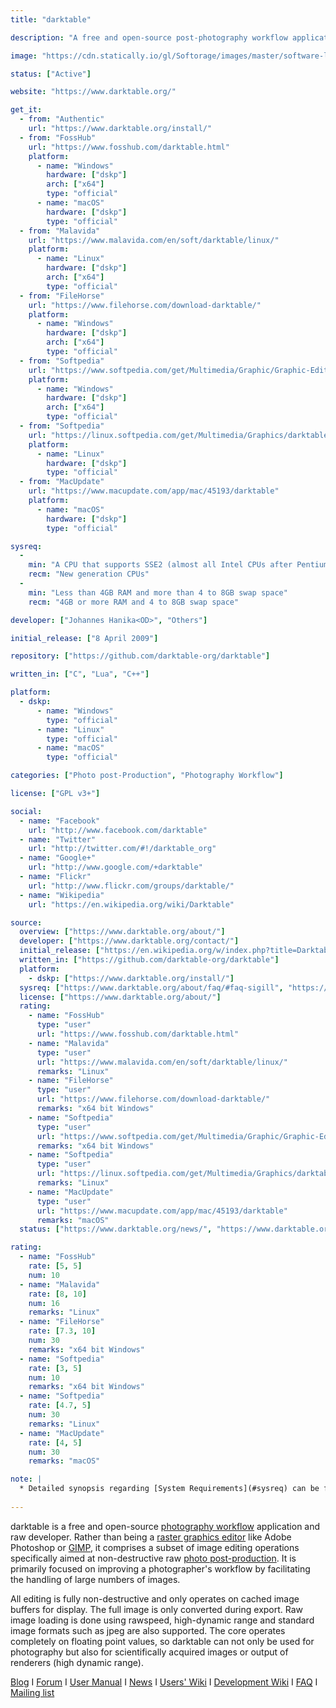 ```yaml
---
title: "darktable"

description: "A free and open-source post-photography workflow application and raw developer"

image: "https://cdn.statically.io/gl/Softorage/images/master/software-logo/darktable.png"

status: ["Active"]

website: "https://www.darktable.org/"

get_it:
  - from: "Authentic"
    url: "https://www.darktable.org/install/"
  - from: "FossHub"
    url: "https://www.fosshub.com/darktable.html"
    platform:
      - name: "Windows"
        hardware: ["dskp"]
        arch: ["x64"]
        type: "official"
      - name: "macOS"
        hardware: ["dskp"]
        type: "official"
  - from: "Malavida"
    url: "https://www.malavida.com/en/soft/darktable/linux/"
    platform:
      - name: "Linux"
        hardware: ["dskp"]
        arch: ["x64"]
        type: "official"
  - from: "FileHorse"
    url: "https://www.filehorse.com/download-darktable/"
    platform:
      - name: "Windows"
        hardware: ["dskp"]
        arch: ["x64"]
        type: "official"
  - from: "Softpedia"
    url: "https://www.softpedia.com/get/Multimedia/Graphic/Graphic-Editors/darktable.shtml"
    platform:
      - name: "Windows"
        hardware: ["dskp"]
        arch: ["x64"]
        type: "official"
  - from: "Softpedia"
    url: "https://linux.softpedia.com/get/Multimedia/Graphics/darktable-51811.shtml"
    platform:
      - name: "Linux"
        hardware: ["dskp"]
        type: "official"
  - from: "MacUpdate"
    url: "https://www.macupdate.com/app/mac/45193/darktable"
    platform:
      - name: "macOS"
        hardware: ["dskp"]
        type: "official"

sysreq:
  -
    min: "A CPU that supports SSE2 (almost all Intel CPUs after Pentium 4)"
    recm: "New generation CPUs"
  -
    min: "Less than 4GB RAM and more than 4 to 8GB swap space"
    recm: "4GB or more RAM and 4 to 8GB swap space"

developer: ["Johannes Hanika<OD>", "Others"]

initial_release: ["8 April 2009"]

repository: ["https://github.com/darktable-org/darktable"]

written_in: ["C", "Lua", "C++"]

platform:
  - dskp:
      - name: "Windows"
        type: "official"
      - name: "Linux"
        type: "official"
      - name: "macOS"
        type: "official"

categories: ["Photo post-Production", "Photography Workflow"]

license: ["GPL v3+"]

social:
  - name: "Facebook"
    url: "http://www.facebook.com/darktable"
  - name: "Twitter"
    url: "http://twitter.com/#!/darktable_org"
  - name: "Google+"
    url: "http://www.google.com/+darktable"
  - name: "Flickr"
    url: "http://www.flickr.com/groups/darktable/"
  - name: "Wikipedia"
    url: "https://en.wikipedia.org/wiki/Darktable"

source:
  overview: ["https://www.darktable.org/about/"]
  developer: ["https://www.darktable.org/contact/"]
  initial_release: ["https://en.wikipedia.org/w/index.php?title=Darktable&oldid=878467735", "http://www.darktable.org/news/8/", "http://www.darktable.org/blog/11/"]
  written_in: ["https://github.com/darktable-org/darktable"]
  platform:
    - dskp: ["https://www.darktable.org/install/"]
  sysreq: ["https://www.darktable.org/about/faq/#faq-sigill", "https://www.darktable.org/2012/03/darktable-and-memory/", "https://lewiscollard.com/computar/darktable-linux-review/"]
  license: ["https://www.darktable.org/about/"]
  rating:
    - name: "FossHub"
      type: "user"
      url: "https://www.fosshub.com/darktable.html"
    - name: "Malavida"
      type: "user"
      url: "https://www.malavida.com/en/soft/darktable/linux/"
      remarks: "Linux"
    - name: "FileHorse"
      type: "user"
      url: "https://www.filehorse.com/download-darktable/"
      remarks: "x64 bit Windows"
    - name: "Softpedia"
      type: "user"
      url: "https://www.softpedia.com/get/Multimedia/Graphic/Graphic-Editors/darktable.shtml"
      remarks: "x64 bit Windows"
    - name: "Softpedia"
      type: "user"
      url: "https://linux.softpedia.com/get/Multimedia/Graphics/darktable-51811.shtml"
      remarks: "Linux"
    - name: "MacUpdate"
      type: "user"
      url: "https://www.macupdate.com/app/mac/45193/darktable"
      remarks: "macOS"
  status: ["https://www.darktable.org/news/", "https://www.darktable.org/blog/"]

rating:
  - name: "FossHub"
    rate: [5, 5]
    num: 10
  - name: "Malavida"
    rate: [8, 10]
    num: 16
    remarks: "Linux"
  - name: "FileHorse"
    rate: [7.3, 10]
    num: 30
    remarks: "x64 bit Windows"
  - name: "Softpedia"
    rate: [3, 5]
    num: 10
    remarks: "x64 bit Windows"
  - name: "Softpedia"
    rate: [4.7, 5]
    num: 30
    remarks: "Linux"
  - name: "MacUpdate"
    rate: [4, 5]
    num: 30
    remarks: "macOS"

note: |
  * Detailed synopsis regarding [System Requirements](#sysreq) can be found at [this link](https://www.darktable.org/2012/03/darktable-and-memory/).
  
---
```

  darktable is a free and open-source [photography workflow](/categories/photography-workflow) application and raw developer. Rather than being a [raster graphics editor](raster-graphics-editor) like Adobe Photoshop or [GIMP](/software/gimp), it comprises a subset of image editing operations specifically aimed at non-destructive raw [photo post-production](photo-post-production). It is primarily focused on improving a photographer's workflow by facilitating the handling of large numbers of images.
  
  All editing is fully non-destructive and only operates on cached image buffers for display. The full image is only converted during export. Raw image loading is done using rawspeed, high-dynamic range and standard image formats such as jpeg are also supported. The core operates completely on floating point values, so darktable can not only be used for photography but also for scientifically acquired images or output of renderers (high dynamic range).
  
  [Blog](https://www.darktable.org/blog/) I [Forum](https://discuss.pixls.us/c/software/darktable) I [User Manual](http://www.darktable.org/usermanual/en/) I [News](https://www.darktable.org/news/) I [Users' Wiki](https://redmine.darktable.org/projects/users/wiki) I [Development Wiki](https://redmine.darktable.org/projects/darktable/wiki) I [FAQ](https://www.darktable.org/about/faq/) I [Mailing list](https://www.darktable.org/contact/)
  
